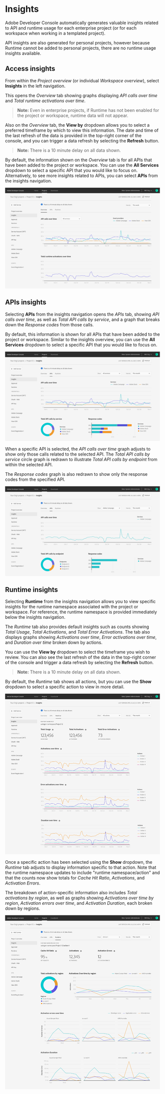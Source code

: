 # Insights

Adobe Developer Console automatically generates valuable insights related to API and runtime usage for each enterprise project (or for each workspace when working in a templated project). 

API insights are also generated for personal projects, however because Runtime cannot be added to personal projects, there are no runtime usage insights available.

## Access insights

From within the *Project overview* (or individual *Workspace overview*), select **Insights** in the left navigation.

This opens the *Overview* tab showing graphs displaying *API calls over time* and *Total runtime activations over time*. 

> **Note:** Even in enterprise projects, if Runtime has not been enabled for the project or workspace, runtime data will not appear.

Also on the *Overview* tab, the **View by** dropdown allows you to select a preferred timeframe by which to view this information. The date and time of the last refresh of the data is provided in the top-right corner of the console, and you can trigger a data refresh by selecting the **Refresh** button.

> **Note:** There is a 10 minute delay on all data shown.

By default, the information shown on the *Overview* tab is for all APIs that have been added to the project or workspace. You can use the **All Services** dropdown to select a specific API that you would like to focus on. Alternatively, to see more insights related to APIs, you can select **APIs** from the insights navigation.

![](images/insights-overview.png)

## APIs insights

Selecting **APIs** from the insights navigation opens the *APIs* tab, showing *API calls over time*, as well as *Total API calls by service*, and a graph that breaks down the *Response codes* from those calls.

By default, this information is shown for all APIs that have been added to the project or workspace. Similar to the insights overview, you can use the **All Services** dropdown to select a specific API that you would like to focus on. 

![](images/insights-api-overview.png)

When a specific API is selected, the *API calls over time* graph adjusts to show only those calls related to the selected API. The *Total API calls by service* circle graph is redrawn to illustrate *Total API calls by endpoint* from within the selected API.

The *Response codes* graph is also redrawn to show only the response codes from the specified API.

![](images/insights-api-detail.png)

## Runtime insights

Selecting **Runtime** from the insights navigation allows you to view specific insights for the runtime namespace associated with the project or workspace. For reference, the runtime namespace is provided immediately below the insights navigation.

The *Runtime* tab also provides default insights such as counts showing *Total Usage*, *Total Activations*, and *Total Error Activations*. The tab also displays graphs showing *Activations over time*, *Error activations over time*, and *Duration over time* broken down by actions.

You can use the **View by** dropdown to select the timeframe you wish to review. You can also see the last refresh of the data in the top-right corner of the console and trigger a data refresh by selecting the **Refresh** button.

> **Note:** There is a 10 minute delay on all data shown.

By default, the *Runtime* tab shows all actions, but you can use the **Show** dropdown to select a specific action to view in more detail.

![](images/insights-runtime-overview.png)

Once a specific action has been selected using the **Show** dropdown, the *Runtime* tab adjusts to display information specific to that action. Note that the runtime namespace updates to include "runtime namespace/action" and that the counts now show totals for *Cache Hit Ratio*, *Activations*, and *Activation Errors*.

The breakdown of action-specific information also includes *Total activations by region*, as well as graphs showing *Activations over time by region*, *Activation errors over time*, and *Activation Duration*, each broken down by regions.

![](images/insights-runtime-action.png)